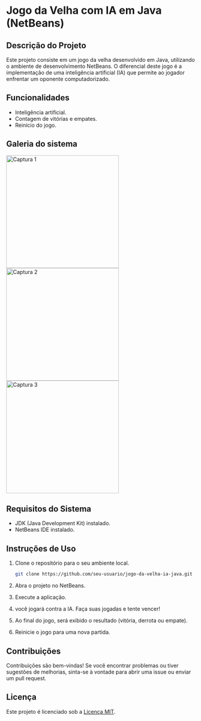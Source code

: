 # Jogo da Velha com IA em Java (NetBeans)

## Descrição do Projeto

Este projeto consiste em um jogo da velha desenvolvido em Java, utilizando o ambiente de desenvolvimento NetBeans. O diferencial deste jogo é a implementação de uma inteligência artificial (IA) que permite ao jogador enfrentar um oponente computadorizado.

## Funcionalidades

- Inteligência artificial.
- Contagem de vitórias e empates.
- Reinício do jogo.

## Galeria do sistema
<img src="https://raw.githubusercontent.com/DevSntosx71/Velha-IA/main/github/galeria1.png" alt="Captura 1" width="300">
<img src="https://raw.githubusercontent.com/DevSntosx71/Velha-IA/main/github/galeria2.png" alt="Captura 2" width="300">
<img src="https://raw.githubusercontent.com/DevSntosx71/Velha-IA/main/github/galeria3.png" alt="Captura 3" width="300">


## Requisitos do Sistema

- JDK (Java Development Kit) instalado.
- NetBeans IDE instalado.

## Instruções de Uso

1. Clone o repositório para o seu ambiente local.
   ```bash
   git clone https://github.com/seu-usuario/jogo-da-velha-ia-java.git
   ```

2. Abra o projeto no NetBeans.

3. Execute a aplicação.

5. você jogará contra a IA. Faça suas jogadas e tente vencer!

7. Ao final do jogo, será exibido o resultado (vitória, derrota ou empate).

8. Reinicie o jogo para uma nova partida.


## Contribuições

Contribuições são bem-vindas! Se você encontrar problemas ou tiver sugestões de melhorias, sinta-se à vontade para abrir uma issue ou enviar um pull request.

## Licença

Este projeto é licenciado sob a [Licença MIT](LICENSE).
